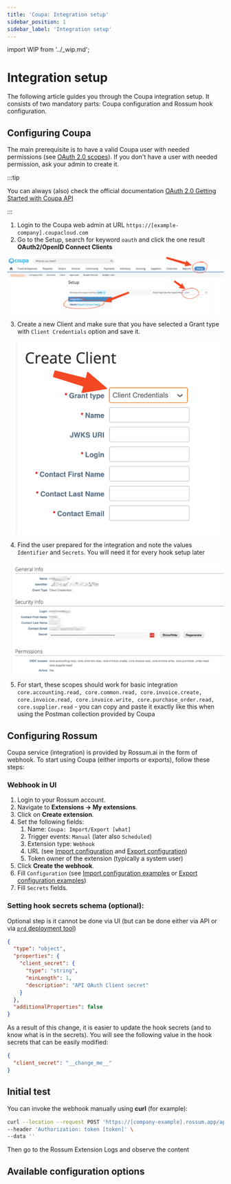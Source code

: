 ```yaml
---
title: 'Coupa: Integration setup'
sidebar_position: 1
sidebar_label: 'Integration setup'
---
```


import WIP from '../\_wip.md';

# Integration setup

The following article guides you through the Coupa integration setup. It consists of two mandatory parts: Coupa configuration and Rossum hook configuration.

## Configuring Coupa

The main prerequisite is to have a valid Coupa user with needed permissions (see [OAuth 2.0 scopes](./oauth-scopes.md)). If you don't have a user with needed permission, ask your admin to create it.

:::tip

You can always (also) check the official documentation [OAuth 2.0 Getting Started with Coupa API](https://compass.coupa.com/en-us/products/core-platform/integration-playbooks-and-resources/integration-knowledge-articles/oauth-2.0-getting-started-with-coupa-api)

:::

1. Login to the Coupa web admin at URL `https://[example-company].coupacloud.com`
2. Go to the Setup, search for keyword `oauth` and click the one result **OAuth2/OpenID Connect Clients**

![Coupa: OAuth](img/coupa-setup-1.png)

3. Create a new Client and make sure that you have selected a Grant type with `Client Credentials` option and save it.

![Coupa: create client](img/coupa_create_client_grant_type.png)

4. Find the user prepared for the integration and note the values `Identifier` and `Secrets`. You will need it for every hook setup later

![Coupa: credentials and permissions](img/coupa-setup-2.png)

5. For start, these scopes should work for basic integration `core.accounting.read, core.common.read, core.invoice.create, core.invoice.read, core.invoice.write, core.purchase_order.read, core.supplier.read` - you can copy and paste it exactly like this when using the Postman collection provided by Coupa

## Configuring Rossum

Coupa service (integration) is provided by Rossum.ai in the form of webhook. To start using Coupa (either imports or exports), follow these steps:

### Webhook in UI

1. Login to your Rossum account.
1. Navigate to **Extensions → My extensions**.
1. Click on **Create extension**.
1. Set the following fields:
   1. Name: `Coupa: Import/Export [what]`
   1. Trigger events: `Manual` (later also `Scheduled`)
   1. Extension type: `Webhook`
   1. URL (see [Import configuration](./import-configuration.md) and [Export configuration](./export-configuration.md))
   1. Token owner of the extension (typically a system user)
1. Click **Create the webhook**.
1. Fill `Configuration` (see [Import configuration examples](./import-configuration.md#configuration-examples) or [Export configuration examples](./export-configuration.md#configuration-examples))
1. Fill `Secrets` fields.

### Setting hook secrets schema (optional):

Optional step is it cannot be done via UI (but can be done either via API or via [`prd` deployment tool](../sandboxes/index.md))

```json
{
  "type": "object",
  "properties": {
    "client_secret": {
      "type": "string",
      "minLength": 1,
      "description": "API OAuth Client secret"
    }
  },
  "additionalProperties": false
}
```

As a result of this change, it is easier to update the hook secrets (and to know what is in the secrets). You will see the following value in the hook secrets that can be easily modified:

```json
{
  "client_secret": "__change_me__"
}
```

## Initial test

You can invoke the webhook manually using **curl** (for example):

```bash
curl --location --request POST 'https://[company-example].rossum.app/api/v1/hooks/[hook-id]/invoke' \
--header 'Authorization: token [token]' \
--data ''
```

Then go to the Rossum Extension Logs and observe the content

## Available configuration options

<WIP />
